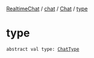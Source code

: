 [RealtimeChat](../../index.md) / [chat](../index.md) / [Chat](index.md) / [type](./type.md)

# type

`abstract val type: `[`ChatType`](../-chat-type/index.md)